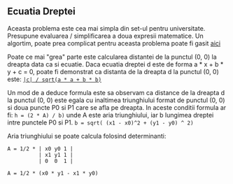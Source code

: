 ## Ecuatia Dreptei

Aceasta problema este cea mai simpla din set-ul pentru universitate.
Presupune evaluarea / simplificarea a doua expresii matematice. Un algortim, poate prea complicat pentru aceasta problema
poate fi gasit [aici](http://www.infoarena.ro/problema/evaluare)

Poate ce mai "grea" parte este calcularea distantei de la punctul (0, 0) la dreapta data ca si ecuatie.
Daca ecuatia dreptei d este de forma a * x + b * y + c = 0, poate fi demonstrat ca distanta de la dreapta d la punctul
(0, 0) este: [```|c| / sqrt(a * a + b * b)```](https://en.wikipedia.org/wiki/Distance_from_a_point_to_a_line)

Un mod de a deduce formula este sa observam ca distance de la dreapta d la punctul (0, 0) este egala cu inaltimea triunghiului
format de punctul (0, 0) si doua puncte P0 si P1 care se afla pe dreapta. In aceste conditii formula ar fi: ```h = (2 * A) / b)```
unde A este aria triunghiului, iar b lungimea dreptei intre punctele P0 si P1. ```b = sqrt( (x1 - x0)^2 + (y1 - y0) ^ 2)```

Aria triunghiului se poate calcula folosind determinanti:
```
A = 1/2 * | x0 y0 1 |
          | x1 y1 1 |
          | 0  0  1 | 
          
A = 1/2 * (x0 * y1 - x1 * y0)          
```
